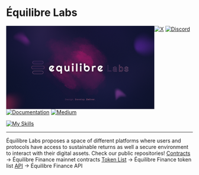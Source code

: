 <!-- <span align="center"> -->

# Équilibre Labs

<div>
<img align="left" src="https://raw.githubusercontent.com/equilibre-finance/.github/main/profile/Equilibre_Labs.png" width="400">
</div>

[![X](https://img.shields.io/badge/X-%23000000.svg?style=for-the-badge&logo=X&logoColor=white)](https://twitter.com/@EquilibreAMM)
[![Discord](https://img.shields.io/badge/Discord-%235865F2.svg?style=for-the-badge&logo=discord&logoColor=white)](https://discord.com/invite/Z8SuEE5MZf)
[![Documentation](https://img.shields.io/badge/GitBook-3884FF?logo=gitbook&logoColor=fff&style=for-the-badge)](https://equilibre-finance.gitbook.io/equilibre-v1/equilibre-finance/introducing)
[![Medium](https://img.shields.io/badge/Medium-12100E?style=for-the-badge&logo=medium&logoColor=white)](https://medium.com/@equilibre)

[![My Skills](https://skillicons.dev/icons?i=js,typescript,html,css,wasm,solidity)](https://skillicons.dev)

---
Équilibre Labs proposes a space of different platforms where users and protocols have access to sustainable returns as well a secure environment to interact with their digital assets.
Check our public repositories!
[Contracts](https://github.com/equilibre-finance/contracts)  -> Équilibre Finance mainnet contracts
[Token List](https://github.com/equilibre-finance/tokens) -> Équilibre Finance token list
[API](https://github.com/equilibre-finance/api) -> Équilibre Finance API
<br clear="left"/>

<!-- </span> -->